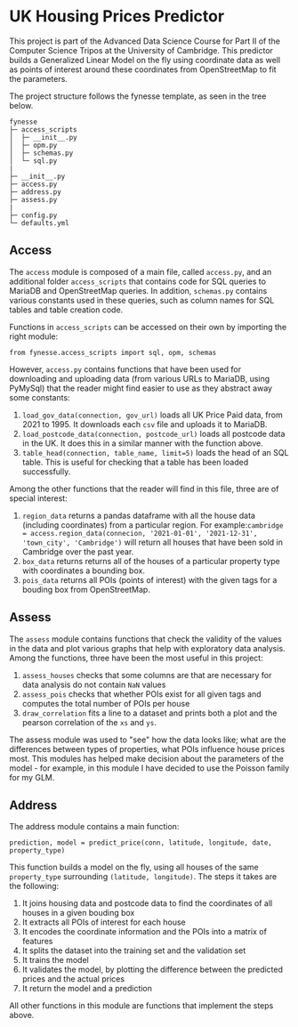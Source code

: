 # UK Housing Prices Predictor
This project is part of the Advanced Data Science Course for Part II of the Computer Science Tripos at the University of Cambridge. This predictor builds a Generalized Linear Model on the fly using coordinate data as well as points of interest around these coordinates from OpenStreetMap to fit the parameters. 

The project structure follows the fynesse template, as seen in the tree below. 
```
fynesse            
├─ access_scripts  
│  ├─ __init__.py  
│  ├─ opm.py       
│  ├─ schemas.py   
│  └─ sql.py      
|
├─ __init__.py     
├─ access.py       
├─ address.py      
├─ assess.py
|
├─ config.py       
└─ defaults.yml    
```

## Access

The `access` module is composed of a main file, called `access.py`, and an additional folder `access_scripts` that contains code for SQL queries to MariaDB and OpenStreetMap queries. In addition, `schemas.py` contains various constants used in these queries, such as column names for SQL tables and table creation code.

Functions in `access_scripts` can be accessed on their own by importing the right module:
```
from fynesse.access_scripts import sql, opm, schemas
```
However, `access.py` contains functions that have been used for downloading and uploading data (from various URLs to MariaDB, using PyMySql) that the reader might find easier to use as they abstract away some constants:
1. `load_gov_data(connection, gov_url)` loads all UK Price Paid data, from 2021 to 1995. It downloads each `csv` file and uploads it to MariaDB. 
2. `load_postcode_data(connection, postcode_url)` loads all postcode data in the UK. It does this in a similar manner with the function above.
3. `table_head(connection, table_name, limit=5)` loads the head of an SQL table. This is useful for checking that a table has been loaded successfully.

Among the other functions that the reader will find in this file, three are of special interest:
1. `region_data` returns a pandas dataframe with all the house data (including coordinates) from a particular region. For example:```cambridge = access.region_data(connecion, '2021-01-01', '2021-12-31', 'town_city', 'Cambridge')``` will return all houses that have been sold in Cambridge over the past year.
2. `box_data` returns returns all of the houses of a particular property type with coordinates a bounding box. 
3. `pois_data` returns all POIs (points of interest) with the given tags for a bouding box from OpenStreetMap.

## Assess

The `assess` module contains functions that check the validity of the values in the data and plot various graphs that help with exploratory data analysis. Among the functions, three have been the most useful in this project:
1. `assess_houses` checks that some columns are that are necessary for data analysis do not contain `NaN` values 
2. `assess_pois` checks that whether POIs exist for all given tags and computes the total number of POIs per house
3. `draw_correlation` fits a line to a dataset and prints both a plot and the pearson correlation of the `xs` and `ys`.

The assess module was used to "see" how the data looks like; what are the differences between types of properties, what POIs influence house prices most. This modules has helped make decision about the parameters of the model - for example, in this module I have decided to use the Poisson family for my GLM. 
## Address
The address module contains a main function:
```
prediction, model = predict_price(conn, latitude, longitude, date, property_type)
```

This function builds a model on the fly, using all houses of the same `property_type` surrounding `(latitude, longitude)`. The steps it takes are the following:
1. It joins housing data and postcode data to find the coordinates of all houses in a given bouding box
2. It extracts all POIs of interest for each house 
3. It encodes the coordinate information and the POIs into a matrix of features 
4. It splits the dataset into the training set and the validation set
5. It trains the model 
6. It validates the model, by plotting the difference between the predicted prices and the actual prices
7. It return the model and a prediction 

All other functions in this module are functions that implement the steps above. 
